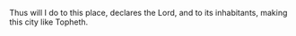 Thus will I do to this place, declares the Lord, and to its inhabitants, making this city like Topheth.
